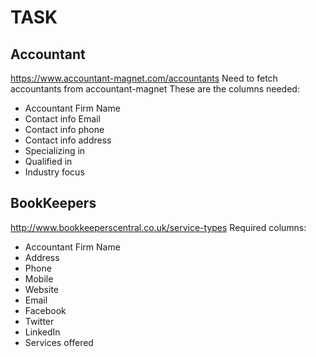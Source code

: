 # TASK

## Accountant

https://www.accountant-magnet.com/accountants
Need to fetch accountants from accountant-magnet
These are the columns needed:

- Accountant Firm Name
- Contact info Email
- Contact info phone
- Contact info address
- Specializing in
- Qualified in
- Industry focus


## BookKeepers

http://www.bookkeeperscentral.co.uk/service-types
Required columns:

- Accountant Firm Name
- Address
- Phone
- Mobile
- Website
- Email
- Facebook
- Twitter
- LinkedIn
- Services offered
